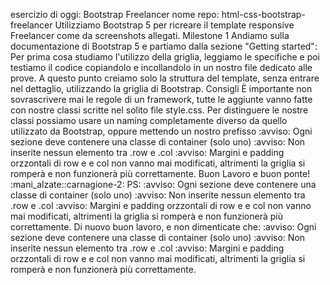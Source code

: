 esercizio di oggi: Bootstrap Freelancer
nome repo: html-css-bootstrap-freelancer
Utilizziamo Bootstrap 5 per ricreare il template responsive Freelancer come da screenshots allegati.
Milestone 1 Andiamo sulla documentazione di Bootstrap 5 e partiamo dalla sezione "Getting started": Per prima cosa studiamo l'utilizzo della griglia, leggiamo le specifiche e poi testiamo il codice copiandolo e incollandolo in un nostro file dedicato alle prove.
A questo punto creiamo solo la struttura del template, senza entrare nel dettaglio, utilizzando la griglia di Bootstrap.
Consigli
È importante non sovrascrivere mai le regole di un framework, tutte le aggiunte vanno fatte con nostre classi scritte nel solito file style.css.
Per distinguere le nostre classi possiamo usare un naming completamente diverso da quello utilizzato da Bootstrap, oppure mettendo un nostro prefisso
:avviso: Ogni sezione deve contenere una classe di container (solo uno)
:avviso: Non inserite nessun elemento tra .row e .col
:avviso: Margini e padding orzzontali di row e e col non vanno mai modificati, altrimenti la griglia si romperà e non funzionerà più correttamente.
 Buon Lavoro e buon ponte! :mani_alzate::carnagione-2:
PS:
 :avviso: Ogni sezione deve contenere una classe di container (solo uno)
 :avviso: Non inserite nessun elemento tra .row e .col
 :avviso: Margini e padding orzzontali di row e e col non vanno mai modificati, altrimenti la griglia si romperà e non funzionerà più correttamente.
Di nuovo buon lavoro, e non dimenticate che:
:avviso: Ogni sezione deve contenere una classe di container (solo uno)
:avviso: Non inserite nessun elemento tra .row e .col
:avviso: Margini e padding orzzontali di row e e col non vanno mai modificati, altrimenti la griglia si romperà e non funzionerà più correttamente.